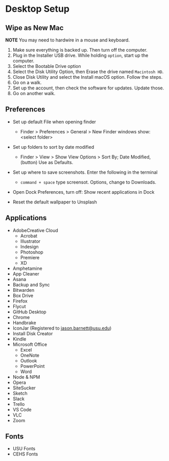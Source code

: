 # Desktop Setup

## Wipe as New Mac

**NOTE** You may need to hardwire in a mouse and keyboard.

1. Make sure everything is backed up. Then turn off the computer. 
2. Plug in the Installer USB drive. While holding `option`, start up the computer.
3. Select the Bootable Drive option
4. Select the Disk Utility Option, then Erase the drive named `Macintosh HD`.
5. Close Disk Utility and select the Install macOS option. Follow the steps.
6. Go on a walk.
7. Set up the account, then check the software for updates. Update those.
8. Go on another walk.

## Preferences

- Set up default File when opening finder
  - Finder > Preferences > General > New Finder windows show: \<select folder\>
- Set up folders to sort by date modified
  - Finder > View > Show View Options > Sort By; Date Modified, (button) Use as Defaults.
- Set up where to save screenshots. Enter the following in the terminal
  - `command + space` type screensot. Options, change to Downloads.
- Open Dock Preferences, turn off: Show recent applications in Dock

- Reset the default wallpaper to Unsplash

## Applications

- AdobeCreative Cloud
  - Acrobat
  - Illustrator
  - Indesign
  - Photoshop
  - Premiere
  - XD
- Amphetamine
- App Cleaner
- Asana
- Backup and Sync
- Bitwarden
- Box Drive
- Firefox
- Flycut
- GitHub Desktop
- Chrome
- Handbrake
- IconJar (Registered to jason.barnett@usu.edu)
- Install Disk Creator
- Kindle
- Microsoft Office
  - Excel
  - OneNote
  - Outlook
  - PowerPoint
  - Word
- Node & NPM
- Opera
- SiteSucker
- Sketch
- Slack
- Trello
- VS Code
- VLC
- Zoom

## Fonts

- USU Fonts
- CEHS Fonts